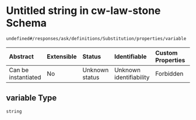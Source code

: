 # Untitled string in cw-law-stone Schema

```txt
undefined#/responses/ask/definitions/Substitution/properties/variable
```



| Abstract            | Extensible | Status         | Identifiable            | Custom Properties | Additional Properties | Access Restrictions | Defined In                                                             |
| :------------------ | :--------- | :------------- | :---------------------- | :---------------- | :-------------------- | :------------------ | :--------------------------------------------------------------------- |
| Can be instantiated | No         | Unknown status | Unknown identifiability | Forbidden         | Allowed               | none                | [cw-law-stone.json\*](schema/cw-law-stone.json "open original schema") |

## variable Type

`string`
